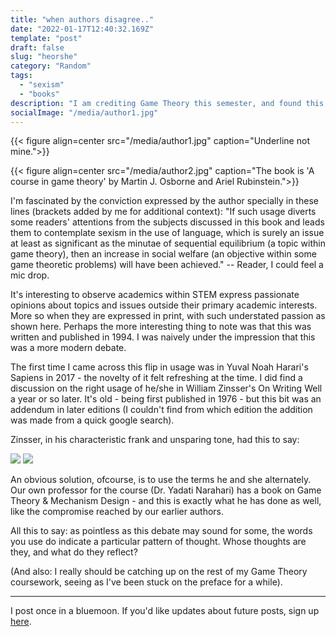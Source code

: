 ```yaml
---
title: "when authors disagree.."
date: "2022-01-17T12:40:32.169Z"
template: "post"
draft: false
slug: "heorshe"
category: "Random"
tags:
  - "sexism"
  - "books"
description: "I am crediting Game Theory this semester, and found this interesting argument between two co-authors while browsing reference books in the library."
socialImage: "/media/author1.jpg"
---
```



{{< figure align=center src="/media/author1.jpg" caption="Underline not mine.">}}

{{< figure align=center src="/media/author2.jpg" caption="The book is 'A course in game theory' by Martin J. Osborne and Ariel Rubinstein.">}}

I'm fascinated by the conviction expressed by the author specially in these lines (brackets added by me for additional context): "If such usage diverts some readers' attentions from the subjects discussed in this book and leads them to contemplate sexism in the use of language, which is surely an issue at least as significant as the minutae of sequential equilibrium (a topic within game theory), then an increase in social welfare (an objective within some game theoretic problems) will have been achieved." -- Reader, I could feel a mic drop.

It's interesting to observe academics within STEM express passionate opinions about topics and issues outside their primary academic interests. More so when they are expressed in print, with such understated passion as shown here. Perhaps the more interesting thing to note was that this was written and published in 1994. I was naively under the impression that this was a more modern debate. 

The first time I came across this flip in usage was in Yuval Noah Harari's Sapiens in 2017 - the novelty of it felt refreshing at the time. I did find a discussion on the right usage of he/she in William Zinsser's On Writing Well a year or so later. It's old - being first published in 1976 - but this bit was an addendum in later editions (I couldn't find from which edition the addition was made from a quick google search). 

Zinsser, in his characteristic frank and unsparing tone, had this to say: 

![](/media/onwritingwell.png)
![](/media/onwritingwell2.png)
 

An obvious solution, ofcourse, is to use the terms he and she alternately. Our own professor for the course (Dr. Yadati Narahari) has a book on Game Theory & Mechanism Design - and this is exactly what he has done as well, like the compromise reached by our earlier authors.

All this to say: as pointless as this debate may sound for some, the words you use do indicate a particular pattern of thought. Whose thoughts are they, and what do they reflect?

(And also: I really should be catching up on the rest of my Game Theory coursework, seeing as I've been stuck on the preface for a while).


***

I post once in a bluemoon. If you'd like updates about future posts, sign up [here](https://forms.gle/ngZyP7agyeFGx3QC9).
